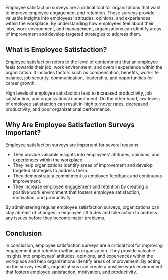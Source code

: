 
Employee satisfaction surveys are a critical tool for organizations that want to improve employee engagement and retention. These surveys provide valuable insights into employees' attitudes, opinions, and experiences within the workplace. By understanding how employees feel about their jobs, work environment, and management, organizations can identify areas of improvement and develop targeted strategies to address them.

What is Employee Satisfaction?
------------------------------

Employee satisfaction refers to the level of contentment that an employee feels towards their job, work environment, and overall experience within the organization. It includes factors such as compensation, benefits, work-life balance, job security, communication, leadership, and opportunities for career growth.

High levels of employee satisfaction lead to increased productivity, job satisfaction, and organizational commitment. On the other hand, low levels of employee satisfaction can result in high turnover rates, decreased productivity, and poor organizational performance.

Why Are Employee Satisfaction Surveys Important?
------------------------------------------------

Employee satisfaction surveys are important for several reasons:

* They provide valuable insights into employees' attitudes, opinions, and experiences within the workplace.
* They help organizations identify areas of improvement and develop targeted strategies to address them.
* They demonstrate a commitment to employee feedback and continuous improvement.
* They increase employee engagement and retention by creating a positive work environment that fosters employee satisfaction, motivation, and productivity.

By administering regular employee satisfaction surveys, organizations can stay abreast of changes in employee attitudes and take action to address any issues before they become major problems.

Conclusion
----------

In conclusion, employee satisfaction surveys are a critical tool for improving engagement and retention within an organization. They provide valuable insights into employees' attitudes, opinions, and experiences within the workplace and help organizations identify areas of improvement. By acting on the survey results, organizations can create a positive work environment that fosters employee satisfaction, motivation, and productivity.
